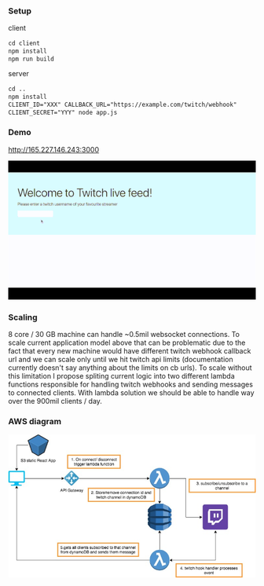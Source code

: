 ### Setup

client
```
cd client
npm install
npm run build
```

server
```
cd ..
npm install
CLIENT_ID="XXX" CALLBACK_URL="https://example.com/twitch/webhook" CLIENT_SECRET="YYY" node app.js
```

### Demo
http://165.227.146.243:3000

![](/demo.gif?raw=true)

### Scaling

8 core / 30 GB machine can handle ~0.5mil websocket connections. To scale current application model above that can be problematic due to the fact that every new machine would have different twitch webhook callback url and we can scale only until we hit twitch api limits (documentation currently doesn't say anything about the limits on cb urls).
To scale without this limitation I propose spliting current logic into two different lambda functions responsible for handling twitch webhooks and sending messages to connected clients. With lambda solution we should be able to handle way over the 900mil clients / day.

### AWS diagram
![](/diagram.jpg?raw=true)
